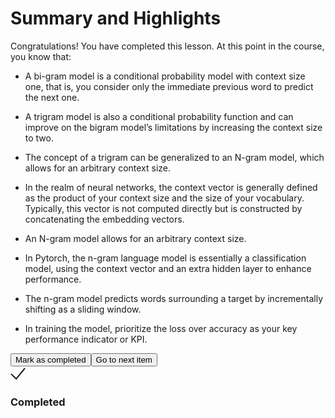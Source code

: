 <div>
  <div class="reading-title css-1hxq2bi">
    <h1 class="cds-1242 cds-Typography-base css-1diqjn6 cds-1244" tabindex="-1">
      Summary and Highlights
    </h1>
    <div class="css-h1vxdp"></div>
  </div>
  <div class="rc-CML" dir="auto">
    <div>
      <div
        data-track="true"
        data-track-app="open_course_home"
        data-track-page="reading_item"
        data-track-action="click"
        data-track-component="cml"
        role="presentation"
      >
        <div
          data-track="true"
          data-track-app="open_course_home"
          data-track-page="reading_item"
          data-track-action="click"
          data-track-component="cml_link"
        >
          <div data-testid="cml-viewer" class="css-1474zrz">
            <p data-text-variant="body1">
              <span
                ><span
                  >Congratulations! You have completed this lesson. At this
                  point in the course, you know that:
                </span></span
              >
            </p>
            <ul>
              <li>
                <p data-text-variant="body1">
                  <span
                    ><span
                      >A bi-gram model is a conditional probability model with
                      context size one, that is, you consider only the immediate
                      previous word to predict the next one.</span
                    ></span
                  >
                </p>
              </li>
              <li>
                <p data-text-variant="body1">
                  <span
                    ><span
                      >A trigram model is also a conditional probability
                      function and can improve on the bigram model’s limitations
                      by increasing the context size to two.</span
                    ></span
                  >
                </p>
              </li>
              <li>
                <p data-text-variant="body1">
                  <span
                    ><span
                      >The concept of a trigram can be generalized to an N-gram
                      model, which allows for an arbitrary context size.</span
                    ></span
                  >
                </p>
              </li>
              <li>
                <p data-text-variant="body1">
                  <span
                    ><span
                      >In the realm of neural networks, the context vector is
                      generally defined as the product of your context size and
                      the size of your vocabulary. Typically, this vector is not
                      computed directly but is constructed by concatenating the
                      embedding vectors.</span
                    ></span
                  >
                </p>
              </li>
              <li>
                <p data-text-variant="body1">
                  <span
                    ><span
                      >An N-gram model allows for an arbitrary context
                      size.</span
                    ></span
                  >
                </p>
              </li>
              <li>
                <p data-text-variant="body1">
                  <span
                    ><span
                      >In Pytorch, the n-gram language model is essentially a
                      classification model, using the context vector and an
                      extra hidden layer to enhance performance.</span
                    ></span
                  >
                </p>
              </li>
              <li>
                <p data-text-variant="body1">
                  <span
                    ><span
                      >The n-gram model predicts words surrounding a target by
                      incrementally shifting as a sliding window.</span
                    ></span
                  >
                </p>
              </li>
              <li>
                <p>
                  <span
                    ><span
                      >In training the model, prioritize the loss over accuracy
                      as your key performance indicator or KPI.</span
                    ></span
                  >
                </p>
              </li>
            </ul>
          </div>
        </div>
      </div>
    </div>
  </div>
  <div data-testid="reading-complete-container" class="css-6mc5wv">
    <div>
      <span class="rc-TooltipWrapper css-0"
        ><button
          class="cds-1207 cds-button-disableElevation cds-button-primary css-3qcgk2"
          tabindex="0"
          type="submit"
          data-testid="mark-complete"
        >
          <span class="cds-button-label">Mark as completed</span>
        </button></span
      ><button
        class="cds-1207 cds-button-disableElevation cds-button-primary css-1s4ge7s"
        tabindex="0"
        type="submit"
        data-testid="next-item"
      >
        <span class="cds-button-label">Go to next item</span>
      </button>
    </div>
    <div
      data-testid="completed-text"
      aria-live="polite"
      aria-busy="false"
      class="css-v28xtk"
    >
      <svg
        aria-hidden="true"
        fill="none"
        focusable="false"
        height="24"
        viewBox="0 0 24 24"
        width="24"
        id="cds-react-aria-998"
        class="css-1uz4a97"
      >
        <path
          fill-rule="evenodd"
          clip-rule="evenodd"
          d="M23.775 3.633L9.196 21.475.305 12.868l1.39-1.437 7.33 7.094 13.2-16.158 1.55 1.266z"
          fill="currentColor"
        ></path>
      </svg>
      <h3 class="css-1vttc58" aria-label="Reading completed">Completed</h3>
    </div>
  </div>
</div>
